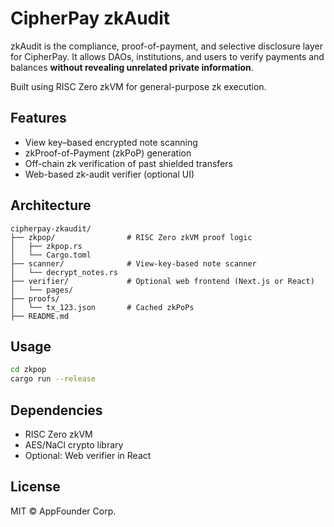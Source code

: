 # CipherPay zkAudit

zkAudit is the compliance, proof-of-payment, and selective disclosure layer for CipherPay.
It allows DAOs, institutions, and users to verify payments and balances **without revealing unrelated private information**.

Built using RISC Zero zkVM for general-purpose zk execution.

## Features
- View key–based encrypted note scanning
- zkProof-of-Payment (zkPoP) generation
- Off-chain zk verification of past shielded transfers
- Web-based zk-audit verifier (optional UI)

## Architecture
```
cipherpay-zkaudit/
├── zkpop/                # RISC Zero zkVM proof logic
│   ├── zkpop.rs
│   └── Cargo.toml
├── scanner/              # View-key-based note scanner
│   └── decrypt_notes.rs
├── verifier/             # Optional web frontend (Next.js or React)
│   └── pages/
├── proofs/
│   └── tx_123.json       # Cached zkPoPs
├── README.md
```

## Usage
```bash
cd zkpop
cargo run --release
```

## Dependencies
- RISC Zero zkVM
- AES/NaCl crypto library
- Optional: Web verifier in React

## License
MIT © AppFounder Corp.
